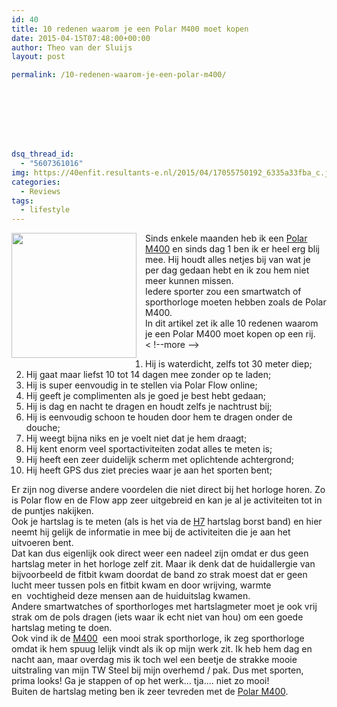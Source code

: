 ```yaml
---
id: 40
title: 10 redenen waarom je een Polar M400 moet kopen
date: 2015-04-15T07:48:00+00:00
author: Theo van der Sluijs
layout: post

permalink: /10-redenen-waarom-je-een-polar-m400/








dsq_thread_id:
  - "5607361016"
img: https://40enfit.resultants-e.nl/2015/04/17055750192_6335a33fba_c.jpg
categories:
  - Reviews
tags:
  - lifestyle
---
```

<div class="separator" style="clear: both; text-align: center;">
  <a href="https://farm9.staticflickr.com/8747/17055750192_6335a33fba_c.jpg" imageanchor="1" style="clear: left; float: left; margin-bottom: 1em; margin-right: 1em;"><img border="0" height="200" src="https://farm9.staticflickr.com/8747/17055750192_6335a33fba_c.jpg" width="200" /></a>
</div>

<div>
  Sinds enkele maanden heb ik een&nbsp;<a href="http://www.athleteshop.nl/polar-m400-gps-sporthorloge-zonder-hartslagsensor-zwart" rel="nofollow" target="_blank">Polar M400</a>&nbsp;en sinds dag 1 ben ik er heel erg&nbsp;blij mee. Hij houdt alles netjes bij van wat je per dag gedaan hebt en ik zou hem niet meer kunnen missen.
</div>

<div>
</div>

<div>
  Iedere sporter zou een smartwatch of sporthorloge moeten hebben zoals de Polar M400.
</div>

<div>
</div>

<div>
  In dit artikel zet ik alle 10 redenen waarom je een Polar M400 moet kopen op een rij.<br /> < !--more -->
</div>

<div>
</div>

<div>
  <ol>
    <li>
      Hij is waterdicht, zelfs tot 30 meter diep;
    </li>
    <li>
      Hij gaat maar liefst 10 tot 14 dagen mee zonder op&nbsp;te laden;
    </li>
    <li>
      Hij is super eenvoudig in te stellen via Polar Flow online;
    </li>
    <li>
      Hij geeft je complimenten als je goed je best hebt gedaan;
    </li>
    <li>
      Hij is dag en nacht te dragen en houdt zelfs je nachtrust bij;
    </li>
    <li>
      Hij is eenvoudig schoon te houden door hem te dragen onder de douche;
    </li>
    <li>
      Hij weegt bijna niks en je voelt niet dat je hem draagt;
    </li>
    <li>
      Hij kent enorm veel sportactiviteiten zodat alles te meten is;
    </li>
    <li>
      Hij heeft een zeer duidelijk scherm met oplichtende achtergrond;
    </li>
    <li>
      Hij heeft GPS dus ziet precies waar je aan het sporten bent;
    </li>
  </ol>
</div>

<div>
</div>

<div>
  Er zijn nog diverse andere voordelen die niet direct bij het horloge horen. Zo is Polar flow en de Flow app zeer uitgebreid en kan je al je activiteiten tot in de puntjes nakijken.
</div>

<div>
</div>

<div>
  Ook je hartslag is te meten (als is het via de&nbsp;<a href="http://www.athleteshop.nl/polar-h7-hartslagsensor-zwart" rel="nofollow" target="_blank">H7</a>&nbsp;hartslag borst band) en hier neemt hij gelijk de informatie&nbsp;in mee bij de activiteiten die je aan het uitvoeren bent.
</div>

<div>
</div>

<div>
  Dat kan dus eigenlijk ook direct weer een nadeel zijn omdat er dus geen hartslag meter in het horloge zelf zit. Maar ik denk dat de huidallergie van bijvoorbeeld de fitbit kwam doordat de band zo strak moest dat er geen lucht meer tussen pols en fitbit kwam en door wrijving, warmte en&nbsp;&nbsp;vochtigheid deze mensen aan de huiduitslag kwamen.
</div>

<div>
</div>

<div>
  Andere smartwatches of sporthorloges met hartslagmeter moet je ook vrij strak om de pols dragen (iets waar ik echt niet van hou) om een goede hartslag meting te doen.
</div>

<div>
</div>

<div>
  Ook vind ik de&nbsp;<a href="http://www.athleteshop.nl/polar-m400-gps-sporthorloge-zonder-hartslagsensor-zwart" rel="nofollow" target="_blank">M400</a>&nbsp;&nbsp;een mooi strak sporthorloge, ik zeg sporthorloge omdat ik hem spuug lelijk vindt als&nbsp;ik op mijn werk zit. Ik heb hem dag en nacht aan, maar overdag mis ik toch wel een beetje de strakke mooie uitstraling van mijn TW Steel bij mijn overhemd / pak. Dus met sporten, prima looks! Ga je stappen of op het werk… tja…. niet zo mooi!
</div>

<div>
</div>



<div>
  Buiten de hartslag meting ben ik zeer tevreden met&nbsp;de&nbsp;<a href="http://www.athleteshop.nl/polar-m400-gps-sporthorloge-zonder-hartslagsensor-zwart" rel="nofollow" target="_blank">Polar M400</a>.
</div>